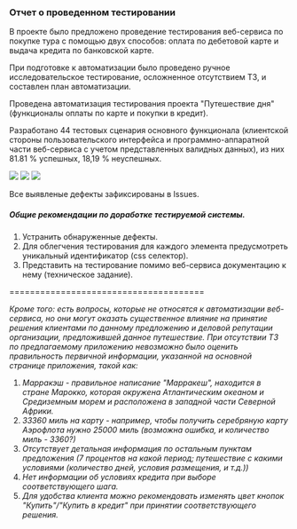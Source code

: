 ### Отчет о проведенном тестировании

В проекте было предложено проведение тестирования веб-сервиса по покупке тура с помощью двух способов: оплата по дебетовой карте и выдача кредита по банковской карте.

При подготовке к автоматизации было проведено ручное исследовательское тестирование, осложненное отсутствием ТЗ, и составлен план автоматизации. 

Проведена автоматизация тестирования проекта "Путешествие дня" (функционалы оплаты по карте и покупки в кредит).

Разработано 44 тестовых сценария основного функционала (клиентской стороны пользовательского интерфейса и программно-аппаратной части веб-сервиса с учетом представленных валидных данных), из них 81.81 % успешных, 18,19 % неуспешных.

![](../../chrome_CIc6N11lGc.png)
![](../../chrome_PgfytrK4oI.png)
![](../../full_4lxFmTQm4M.png)

Все выявленые дефекты зафиксированы в Issues.

##### Общие рекомендации по доработке тестируемой системы. 

1. Устранить обнаруженные дефекты.
2. Для облегчения тестирования для каждого элемента предусмотреть уникальный идентификатор (css селектор).
3. Представить на тестирование помимо веб-сервиса документацию к нему (техническое задание).

======================================

*Кроме того: есть вопросы, которые не относятся к автоматизации веб-сервиса, но они могут оказать существенное влияние на принятие решения клиентами по данному предложению и деловой репутации организации, предложившей данное путешествие.*
*При отсутствии ТЗ по предлагаемому приложению невозможно было оценить правильность первичной информации, указанной на основной странице приложения, такой как:*
1. *Марракэш - правильное написание "Марракеш", находится в стране Марокко, которая окружена Атлантическим океаном и Средиземным морем и расположена в западной части Северной Африки.*
2. *33360 миль на карту - например, чтобы получить серебряную карту Аэрофлота нужно 25000 миль (возможна ошибка, и количество миль - 3360?)*
3. *Отсутствует детальная информация по остальным пунктам предложения (7 процентов на какой период; путешествие с какими условиями (количество дней, условия размещения, и т.д.))*
4. *Нет информации об условиях кредита при выборе соответствующего шага.*
5. *Для удобства клиента можно рекомендовать изменять цвет кнопок "Купить"/"Купить в кредит" при принятии соответствующего решения.*
 